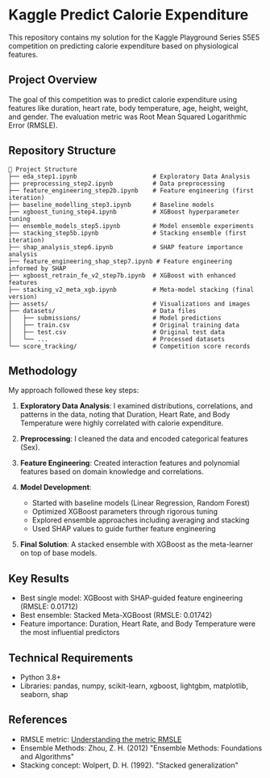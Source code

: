 # Kaggle Predict Calorie Expenditure

This repository contains my solution for the Kaggle Playground Series S5E5 competition on predicting calorie expenditure based on physiological features.

## Project Overview

The goal of this competition was to predict calorie expenditure using features like duration, heart rate, body temperature, age, height, weight, and gender. The evaluation metric was Root Mean Squared Logarithmic Error (RMSLE).

## Repository Structure

```
📁 Project Structure
├── eda_step1.ipynb                     # Exploratory Data Analysis
├── preprocessing_step2.ipynb           # Data preprocessing
├── feature_engineering_step2b.ipynb    # Feature engineering (first iteration)
├── baseline_modelling_step3.ipynb      # Baseline models
├── xgboost_tuning_step4.ipynb          # XGBoost hyperparameter tuning
├── ensemble_models_step5.ipynb         # Model ensemble experiments
├── stacking_step5b.ipynb               # Stacking ensemble (first iteration)
├── shap_analysis_step6.ipynb           # SHAP feature importance analysis
├── feature_engineering_shap_step7.ipynb # Feature engineering informed by SHAP
├── xgboost_retrain_fe_v2_step7b.ipynb  # XGBoost with enhanced features
├── stacking_v2_meta_xgb.ipynb          # Meta-model stacking (final version)
├── assets/                             # Visualizations and images
├── datasets/                           # Data files
│   ├── submissions/                    # Model predictions
│   ├── train.csv                       # Original training data
│   ├── test.csv                        # Original test data
│   └── ...                             # Processed datasets
└── score_tracking/                     # Competition score records
```

## Methodology

My approach followed these key steps:

1. **Exploratory Data Analysis**: I examined distributions, correlations, and patterns in the data, noting that Duration, Heart Rate, and Body Temperature were highly correlated with calorie expenditure.

2. **Preprocessing**: I cleaned the data and encoded categorical features (Sex).

3. **Feature Engineering**: Created interaction features and polynomial features based on domain knowledge and correlations.

4. **Model Development**: 
   - Started with baseline models (Linear Regression, Random Forest)
   - Optimized XGBoost parameters through rigorous tuning
   - Explored ensemble approaches including averaging and stacking
   - Used SHAP values to guide further feature engineering

5. **Final Solution**: A stacked ensemble with XGBoost as the meta-learner on top of base models.

## Key Results

- Best single model: XGBoost with SHAP-guided feature engineering (RMSLE: 0.01712)
- Best ensemble: Stacked Meta-XGBoost (RMSLE: 0.01742)
- Feature importance: Duration, Heart Rate, and Body Temperature were the most influential predictors

## Technical Requirements

- Python 3.8+
- Libraries: pandas, numpy, scikit-learn, xgboost, lightgbm, matplotlib, seaborn, shap

## References

- RMSLE metric: [Understanding the metric RMSLE](https://www.kaggle.com/code/carlolepelaars/understanding-the-metric-rmsle)
- Ensemble Methods: Zhou, Z. H. (2012) "Ensemble Methods: Foundations and Algorithms"
- Stacking concept: Wolpert, D. H. (1992). "Stacked generalization"